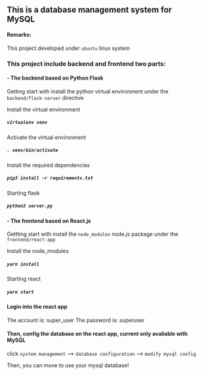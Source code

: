## This is a database management system for MySQL

#### Remarks:

This project developed under `ubuntu` linux system 

### This project include backend and frontend two parts:

#### - The backend based on Python Flask 

Getting start with install the python virtual environment under the `backend/flask-server` directive

Install the virtual environment
##### `virtualenv venv`

Activate the virtual environment
##### `. venv/bin/activate`

Install the required dependencies
##### `pip3 install -r requirements.txt`

Starting flask
##### `python3 server.py`

#### - The frontend based on React.js

Gettting start with install the `node_modules` node.js package under the `frontend/react-app`

Install the node_modules
##### `yarn install`

Starting react
##### `yarn start`


#### Login into the react app
The account is: super_user
The password is: superuser

#### Then, config the database on the react app, current only avaliable with MySQL
click `system management` --> `database configuration` --> `modify mysql config`

Then, you can move to use your mysql database!

